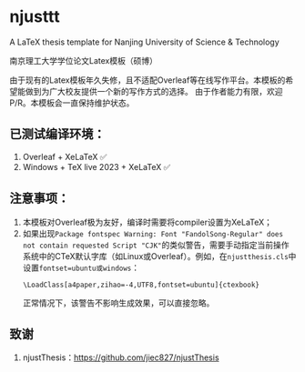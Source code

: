 # njusttt
A LaTeX thesis template for Nanjing University of Science &amp; Technology

南京理工大学学位论文Latex模板（硕博）

由于现有的Latex模板年久失修，且不适配Overleaf等在线写作平台。本模板的希望能做到为广大校友提供一个新的写作方式的选择。
由于作者能力有限，欢迎P/R。本模板会一直保持维护状态。

## 已测试编译环境：
1. Overleaf + XeLaTeX ✅
2. Windows + TeX live 2023 + XeLaTeX ✅

## 注意事项：
1. 本模板对Overleaf极为友好，编译时需要将compiler设置为XeLaTeX；
2. 如果出现`Package fontspec Warning: Font "FandolSong-Regular" does not contain requested Script "CJK"`的类似警告，需要手动指定当前操作系统中的CTeX默认字库（如Linux或Overleaf）。例如，在`njustthesis.cls`中设置`fontset=ubuntu或windows`：
    ```
    \LoadClass[a4paper,zihao=-4,UTF8,fontset=ubuntu]{ctexbook}
    ```
    正常情况下，该警告不影响生成效果，可以直接忽略。

## 致谢
1. njustThesis：https://github.com/jiec827/njustThesis
